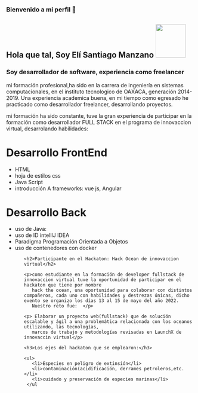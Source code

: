 ### Bienvenido a mi perfil  👋
<h2>Hola que tal, Soy Elí Santiago Manzano <img src="https://media0.giphy.com/media/HscDLzkO8EOTmgkhQP/giphy.gif?cid=ecf05e47boqjhdds0igvdtif7qn0ilkf0hzbblkuvc9n6na3&rid=giphy.gif&ct=g" width=80 height=90> </h2>

<h3>Soy desarrollador de software, experiencia como freelancer</h3>

<p>mi formación profesional,ha sido en la carrera de ingeniería en sistemas computacionales, en el instituto tecnologico de OAXACA, generación 2014-2019.
   Una experiencia academica buena, en mi tiempo como egresado he practicado como desarrollador freelancer, desarrollando proyectos.</p>
   
   
<p>mi formación ha sido constante, tuve la gran experiencia de participar en la formación como desarrollador FULL STACK en el programa de innovaccion virtual, desarrolando habilidades:</p>
   
 <H1>Desarrollo FrontEnd</h1>
 
 <ul>
  <li>HTML </li>
  <li>hoja de estilos css</li>
  <li>Java Script</li>
  <li>introducción  A frameworks: vue js, Angular</li>
  
 </ul>
 
 
 <h1>Desarrollo Back</h1>
 
 <ul>
   <li>uso de Java:</li>
   <li>uso de ID intellIJ IDEA</li>
   <li>Paradigma Programación Orientada a Objetos</li>
   <li>uso de contenedores con docker</li>
 <ul>
    
    
    <h2>Participante en el Hackaton: Hack Ocean de innovaccion virtual</h2>
    
    <p>como estudiante en la formación de developer fullstack de innovaccion virtual tuve la oportunidad de participar en el hackaton que tiene por nombre
       hack the ocean, una oportunidad para colaborar con distintos compañeros, cada uno con habilidades y destrezas únicas, dicho evento se organizo los días 13 al 15 de mayo del año 2022.
       Nuestro reto fue:  </p>
    
    <p> Elaborar un proyecto web(fullstack) que de solución escalable y ágil a una problemática relacionada con los oceanos utilizando, las tecnologías, 
       marcos de trabajo y metodologías revisadas en LaunchX de innovaccin virtual</p>
    
    <h3>Los ejes del hackaton que se emplearon:</h3>
    
    <ul>
       <li>Especies en peligro de extinsión</li>
       <li>contaminación(acidificación, derrames petroleros,etc.</li>
       <li>cuidado y preservación de especies marinas</li>
     </ul
 
 
 
 
 

<!--
**EliStgoManz/EliStgoManz** is a ✨ _special_ ✨ repository because its `README.md` (this file) appears on your GitHub profile.

Here are some ideas to get you started:

- 🔭 I’m currently working on ...
- 🌱 I’m currently learning ...
- 👯 I’m looking to collaborate on ...
- 🤔 I’m looking for help with ...
- 💬 Ask me about ...
- 📫 How to reach me: ...
- 😄 Pronouns: ...
- ⚡ Fun fact: ...
-->
